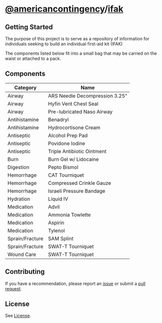 # [@americancontingency](https://github.com/americancontingency)/[ifak](https://github.com/americancontingency/ifak)

## Getting Started

The purpose of this project is to serve as a repository of information for individuals seeking to build an individual first-aid kit (IFAK)

The components listed below fit into a small bag that may be carried on the waist or attached to a pack.

## Components

| Category | Name |
| --- | --- |
| Airway | ARS Needle Decompression 3.25" |
| Airway | Hyfin Vent Chest Seal |
| Airway | Pre-lubricated Naso Airway |
| Antihistamine | Benadryl |
| Antihistamine | Hydrocortisone Cream |
| Antiseptic | Alcohol Prep Pad |
| Antiseptic | Povidone Iodine |
| Antiseptic | Triple Antibiotic Ointment |
| Burn | Burn Gel w/ Lidocaine |
| Digestion | Pepto Bismol |
| Hemorrhage | CAT Tourniquet |
| Hemorrhage | Compressed Crinkle Gauze |
| Hemorrhage | Israeli Pressure Bandage |
| Hydration | Liquid IV |
| Medication | Advil |
| Medication | Ammonia Towlette |
| Medication | Aspirin |
| Medication | Tylenol |
| Sprain/Fracture | SAM Splint |
| Sprain/Fracture | SWAT-T Tourniquet |
| Wound Care | SWAT-T Tourniquet |

## Contributing

If you have a recommendation, please report an [issue](https://docs.github.com/en/github/managing-your-work-on-github/creating-an-issue) or submit a [pull request](https://docs.github.com/en/github/collaborating-with-issues-and-pull-requests/creating-a-pull-request).

## License 

See [License](/LICENSE).
